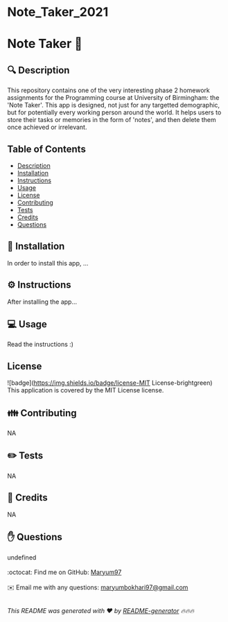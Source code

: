 # Note_Taker_2021
<h1 style="align: center;">Note Taker 👋</h1>

## 🔍 Description
This repository contains one of the very interesting phase 2 homework assignments for the Programming course at University of Birmingham: the 'Note Taker'. This app is designed, not just for any targetted demographic, but for potentially every working person around the world. It helps users to store their tasks or memories in the form of 'notes', and then delete them once achieved or irrelevant.

## Table of Contents
- [Description](#description)
- [Installation](#installation)
- [Instructions](#instructions)
- [Usage](#usage)
- [License](#license)
- [Contributing](#contributing)
- [Tests](#tests)
- [Credits](#credits)
- [Questions](#questions)

## 💾 Installation
In order to install this app, ...

## ⚙️ Instructions
After installing the app...

## 💻 Usage
Read the instructions :)

## License
![badge](https://img.shields.io/badge/license-MIT License-brightgreen)
<br />
This application is covered by the MIT License license. 

## 👪 Contributing
NA

## ✏️ Tests
NA


## 💐 Credits
NA


## ✋ Questions
undefined<br />
<br />
:octocat: Find me on GitHub: [Maryum97](https://github.com/Maryum97)<br />
<br />
✉️ Email me with any questions: maryumbokhari97@gmail.com<br /><br />

_This README was generated with ❤️ by [README-generator](https://github.com/jpd61/README-generator) 🔥🔥🔥_
  

